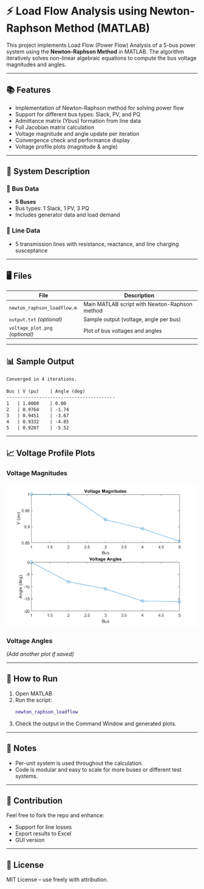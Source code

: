 
# ⚡ Load Flow Analysis using Newton-Raphson Method (MATLAB)

This project implements Load Flow (Power Flow) Analysis of a 5-bus power system using the **Newton-Raphson Method** in MATLAB. The algorithm iteratively solves non-linear algebraic equations to compute the bus voltage magnitudes and angles.

---

## 📚 Features

- Implementation of Newton-Raphson method for solving power flow
- Support for different bus types: Slack, PV, and PQ
- Admittance matrix (Ybus) formation from line data
- Full Jacobian matrix calculation
- Voltage magnitude and angle update per iteration
- Convergence check and performance display
- Voltage profile plots (magnitude & angle)

---

## 🧪 System Description

### 🔌 Bus Data
- **5 Buses**
- Bus types: 1 Slack, 1 PV, 3 PQ
- Includes generator data and load demand

### 🔗 Line Data
- 5 transmission lines with resistance, reactance, and line charging susceptance

---

## 🖥️ Files

| File                     | Description                                  |
|--------------------------|----------------------------------------------|
| `newton_raphson_loadflow.m` | Main MATLAB script with Newton-Raphson method |
| `output.txt` *(optional)*   | Sample output (voltage, angle per bus)     |
| `voltage_plot.png` *(optional)* | Plot of bus voltages and angles        |

---

## 📊 Sample Output

```
Converged in 4 iterations.

Bus	| V (pu)	| Angle (deg)
----------------------------------------
1	| 1.0000	| 0.00
2	| 0.9764	| -1.74
3	| 0.9451	| -3.67
4	| 0.9332	| -4.85
5	| 0.9207	| -5.52
```

---

## 📈 Voltage Profile Plots

### Voltage Magnitudes
![Voltage Magnitudes](voltage_plot.png)

### Voltage Angles
*(Add another plot if saved)*

---

## 🚀 How to Run

1. Open MATLAB
2. Run the script:
   ```matlab
   newton_raphson_loadflow
   ```
3. Check the output in the Command Window and generated plots.

---

## 📌 Notes

- Per-unit system is used throughout the calculation.
- Code is modular and easy to scale for more buses or different test systems.

---

## 🤝 Contribution

Feel free to fork the repo and enhance:
- Support for line losses
- Export results to Excel
- GUI version

---

## 📄 License

MIT License – use freely with attribution.
